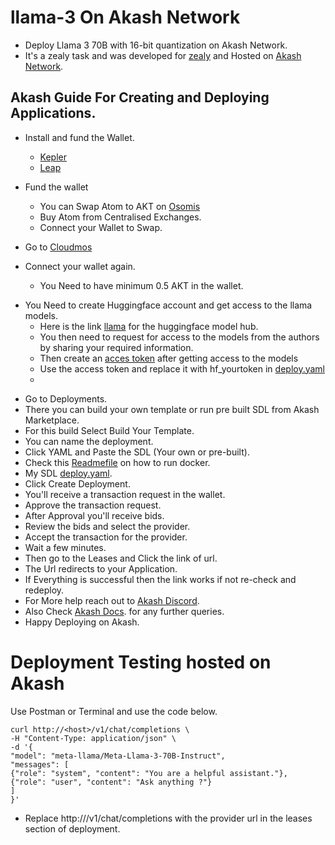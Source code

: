 # llama-3 On Akash Network

- Deploy Llama 3 70B with 16-bit quantization on Akash Network.
- It's a zealy task and was developed for [zealy](https://zealy.io/cw/akashnetwork/questboard/902cfb01-2158-4f0a-9af5-5ea1a97abc8c/1c804b53-c970-4200-b1ee-cd3495255f96) and Hosted on [Akash Network](https://akash.network/).


## Akash Guide For Creating and Deploying Applications.

* Install and fund the Wallet.

     - [Kepler](https://chromewebstore.google.com/detail/keplr/dmkamcknogkgcdfhhbddcghachkejeap?hl=en)
    -  [Leap](https://www.leapwallet.io/#inpage-download) 

* Fund the wallet
  - You can Swap Atom to AKT on [Osomis](https://app.osmosis.zone/?from=OSMO&to=AKT)
  - Buy Atom from Centralised Exchanges.
  - Connect your Wallet to Swap.
    
* Go to [Cloudmos](https://deploy.cloudmos.io/)
* Connect your wallet again.
  - You Need to have minimum 0.5 AKT in the wallet.
- You Need to create Huggingface account and get access to the llama models.
  - Here is the link [llama](https://huggingface.co/meta-llama/Meta-Llama-3-70B-Instruct) for the huggingface model hub.
  - You then need to request for access to the models from the authors by sharing your required information.
  - Then create an [acces token](https://huggingface.co/settings/tokens) after getting access to the models
  - Use the access token and replace it with hf_yourtoken in [deploy.yaml](https://github.com/AllenStar-dev/llama-3-akash/blob/main/deploy.yaml) 
  -   

* Go to Deployments.
* There you can build your own template or run pre built SDL from Akash Marketplace.
* For this build  Select Build Your Template.
* You can name the deployment.
* Click YAML and Paste the SDL (Your own or pre-built).
* Check this [Readmefile](https://github.com/AllenStar-dev/story_maker/blob/main/README.md?plain=1) on how to run docker.
* My SDL [deploy.yaml](https://github.com/AllenStar-dev/llama-3-akash/blob/main/deploy.yaml).
* Click Create Deployment.
* You'll receive a transaction request in the wallet.
* Approve the transaction request.
* After Approval you'll receive bids.
* Review the bids and select the provider.
* Accept the transaction for the provider.
* Wait a few minutes.
* Then go to the Leases and Click the link of url.
* The Url redirects to your Application.
* If Everything is successful then the link works if not re-check and redeploy.
* For More help reach out to [Akash Discord](https://discord.com/channels/747885925232672829/1111762591937732648).
* Also Check [Akash Docs](https://akash.network/docs/deployments/cloudmos-deploy/). for any further queries.
* Happy Deploying on Akash.

# Deployment Testing hosted on Akash

 Use Postman or Terminal and use the code below.
```
curl http://<host>/v1/chat/completions \
-H "Content-Type: application/json" \
-d '{
"model": "meta-llama/Meta-Llama-3-70B-Instruct",
"messages": [
{"role": "system", "content": "You are a helpful assistant."},
{"role": "user", "content": "Ask anything ?"}
]
}'
```

- Replace http://<host>/v1/chat/completions with the provider url in the leases section of deployment.
